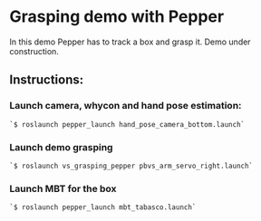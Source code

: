 # Grasping demo with Pepper
In this demo Pepper has to track a box and grasp it. Demo under construction.

## Instructions:

### Launch camera, whycon and hand pose estimation:
 	`$ roslaunch pepper_launch hand_pose_camera_bottom.launch`

### Launch demo grasping
 	`$ roslaunch vs_grasping_pepper pbvs_arm_servo_right.launch`

### Launch MBT for the box
 	`$ roslaunch pepper_launch mbt_tabasco.launch`
